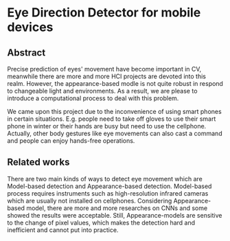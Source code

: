 # Eye Direction Detector for mobile devices

## Abstract
Precise prediction of eyes' movement have become important in CV, meanwhile there are more and more HCI projects are devoted into this realm. However, the appearance-based modle is not quite robust in respond to changeable light and environments. As a result, we are please to introduce a computational process to deal with this problem.

We came upon this project due to the inconvenience of using smart phones in certain situations. E.g. people need to take off gloves to use their smart phone in winter or their hands are busy but need to use the cellphone. Actually, other body gestures like eye movements can also cast a command and people can enjoy hands-free operations.


## Related works
There are two main kinds of ways to detect eye movement which are Model-based detection and Appearance-based detection. Model-based process requires instruments such as high-resolution infrared cameras which are usually not installed on cellphones. Considering Appearance-based model, there are more and more researches on CNNs and some showed the results were acceptable. Still, Appearance-models are sensitive to the change of pixel values, which makes the detection hard and inefficient and cannot put into practice.
